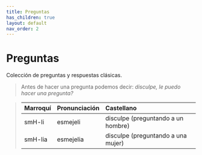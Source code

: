 ```yaml
---
title: Preguntas
has_children: true
layout: default
nav_order: 2
---
```


# Preguntas

Colección de preguntas y respuestas clásicas.

> Antes de hacer una pregunta podemos decir: *disculpe, le puedo hacer una pregunta?*

> | Marroquí | Pronunciación | Castellano                         |
> |:---------|:--------------|:-----------------------------------|
> | smH-li   | esmejeli      | disculpe (preguntando a un hombre) |
> | smH-lia  | esmejelia     | disculpe (preguntando a una mujer) |
